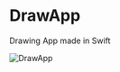 # DrawApp
Drawing App made in Swift

![DrawApp](https://i.ibb.co/Bj20nrj/Screenshot-2021-11-08-at-01-36-10.png)
